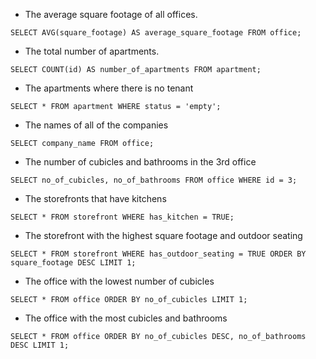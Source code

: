 - The average square footage of all offices.

```
SELECT AVG(square_footage) AS average_square_footage FROM office;
```

- The total number of apartments.

```
SELECT COUNT(id) AS number_of_apartments FROM apartment;
```

- The apartments where there is no tenant

```
SELECT * FROM apartment WHERE status = 'empty';
```

- The names of all of the companies

```
SELECT company_name FROM office;
```

- The number of cubicles and bathrooms in the 3rd office

```
SELECT no_of_cubicles, no_of_bathrooms FROM office WHERE id = 3;
```

- The storefronts that have kitchens

```
SELECT * FROM storefront WHERE has_kitchen = TRUE;
```

- The storefront with the highest square footage and outdoor seating

```
SELECT * FROM storefront WHERE has_outdoor_seating = TRUE ORDER BY square_footage DESC LIMIT 1;
```

- The office with the lowest number of cubicles

```
SELECT * FROM office ORDER BY no_of_cubicles LIMIT 1;
```

- The office with the most cubicles and bathrooms

```
SELECT * FROM office ORDER BY no_of_cubicles DESC, no_of_bathrooms DESC LIMIT 1;
```
